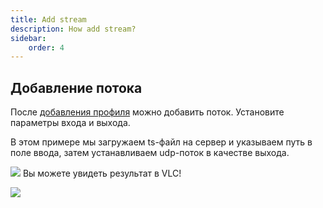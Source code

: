 ```yaml
---
title: Add stream
description: How add stream?
sidebar:
    order: 4
---
```


## Добавление потока

После [добавления профиля](/en/senta/getting-started/add-profile) можно добавить поток. Установите параметры входа и выхода.

В этом примере мы загружаем ts-файл на сервер и указываем путь в поле ввода, затем устанавливаем udp-поток в качестве выхода.

![](https://cesbo.b-cdn.net/senta/help/streamer/set-prof.png) Вы можете увидеть результат в VLC!

![](https://cesbo.b-cdn.net/senta/help/streamer/matras.png)
